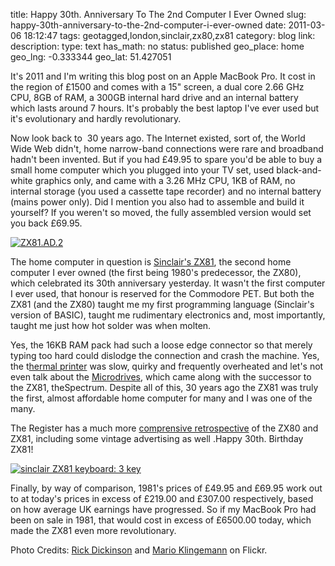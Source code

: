 title: Happy 30th. Anniversary To The 2nd Computer I Ever Owned
slug: happy-30th-anniversary-to-the-2nd-computer-i-ever-owned
date: 2011-03-06 18:12:47
tags: geotagged,london,sinclair,zx80,zx81
category: blog
link: 
description: 
type: text
has_math: no
status: published
geo_place: home
geo_lng: -0.333344
geo_lat: 51.427051

It's 2011 and I'm writing this blog post on an Apple MacBook Pro. It cost in the region of £1500 and comes with a 15" screen, a dual core 2.66 GHz CPU, 8GB of RAM, a 300GB internal hard drive and an internal battery which lasts around 7 hours. It's probably the best laptop I've ever used but it's evolutionary and hardly revolutionary.

Now look back to  30 years ago. The Internet existed, sort of, the World Wide Web didn't, home narrow-band connections were rare and broadband hadn't been invented. But if you had £49.95 to spare you'd be able to buy a small home computer which you plugged into your TV set, used black-and-white graphics only, and came with a 3.26 MHz CPU, 1KB of RAM, no internal storage (you used a cassette tape recorder) and no internal battery (mains power only). Did I mention you also had to assemble and build it yourself? If you weren't so moved, the fully assembled version would set you back £69.95.

<!-- TEASER_END -->

[![ZX81.AD.2](https://farm2.static.flickr.com/1141/1221372563_28bfca23db_d.jpg)](https://www.flickr.com/photos/9574086@N02/1221372563/ "ZX81.AD.2")

The home computer in question is [Sinclair's ZX81](https://en.wikipedia.org/wiki/Sinclair_ZX81 "https://en.wikipedia.org/wiki/Sinclair_ZX81"), the second home computer I ever owned (the first being 1980's predecessor, the ZX80), which celebrated its 30th anniversary yesterday. It wasn't the first computer I ever used, that honour is reserved for the Commodore PET. But both the ZX81 (and the ZX80) taught me my first programming language (Sinclair's version of BASIC), taught me rudimentary electronics and, most importantly, taught me just how hot solder was when molten.

Yes, the 16KB RAM pack had such a loose edge connector so that merely typing too hard could dislodge the connection and crash the machine. Yes, the t[hermal printer](https://en.wikipedia.org/wiki/ZX_Printer "https://en.wikipedia.org/wiki/ZX_Printer") was slow, quirky and frequently overheated and let's not even talk about the [Microdrives](https://en.wikipedia.org/wiki/ZX_Microdrive "https://en.wikipedia.org/wiki/ZX_Microdrive"), which came along with the successor to the ZX81, theSpectrum. Despite all of this, 30 years ago the ZX81 was truly the first, almost affordable home computer for many and I was one of the many.

The Register has a much more [comprensive retrospective](https://www.reghardware.com/2011/03/04/sinclair_zx81_anniversary/ "https://www.reghardware.com/2011/03/04/sinclair_zx81_anniversary/") of the ZX80 and ZX81, including some vintage advertising as well .Happy 30th. Birthday ZX81!

[![sinclair ZX81 keyboard: 3 key](https://farm1.static.flickr.com/63/183978108_4d098b0acc_d.jpg)](https://www.flickr.com/photos/quasimondo/183978108/ "sinclair ZX81 keyboard: 3 key")

Finally, by way of comparison, 1981's prices of £49.95 and £69.95 work out to at today's prices in excess of £219.00 and £307.00 respectively, based on how average UK earnings have progressed. So if my MacBook Pro had been on sale in 1981, that would cost in excess of £6500.00 today, which made the ZX81 even more revolutionary.


Photo Credits: [Rick Dickinson](https://www.flickr.com/photos/9574086@N02/1221372563/ "https://www.flickr.com/photos/9574086@N02/1221372563/") and [Mario Klingemann](https://www.flickr.com/photos/quasimondo/183978108/ "https://www.flickr.com/photos/quasimondo/183978108/") on Flickr.


